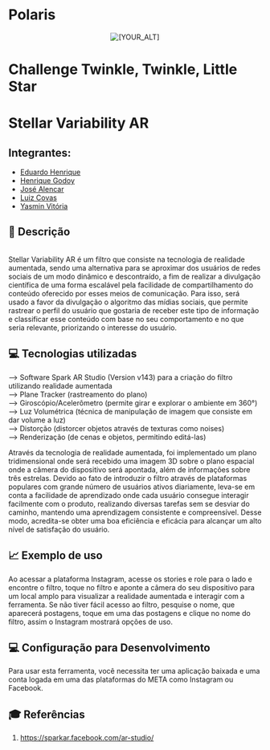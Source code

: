 # Polaris

<p align="center">
   <img src="https://user-images.githubusercontent.com/95002561/193434271-c55bdb5c-6a05-4036-950b-d9ab2562496c.png" alt="[YOUR_ALT]"/>
</p>

# Challenge Twinkle, Twinkle, Little Star

# Stellar Variability AR

## Integrantes:
- <a href="https://www.linkedin.com/in/eduardo-henrique-santos-628607233/">Eduardo Henrique</a>
- <a href="https://www.linkedin.com/in/henrique-godoy-879138252/">Henrique Godoy</a>
- <a href="https://www.linkedin.com/in/jos%C3%A9-vitor-alencar-161243211/">José Alencar</a>
- <a href="https://www.linkedin.com/in/lfcovas97/">Luiz Covas</a>
- <a href="https://www.linkedin.com/in/yasminvit%C3%B3riarocha/?originalSubdomain=br">Yasmin Vitória</a>

## 📜  Descrição
<br>
Stellar Variability AR é um filtro que consiste na tecnologia de realidade aumentada, sendo uma alternativa para se aproximar dos usuários de redes sociais de um modo dinâmico e descontraído, a fim de realizar a divulgação científica de uma forma escalável pela facilidade de compartilhamento do conteúdo oferecido por esses meios de comunicação. Para isso, será usado a favor da divulgação o algoritmo das mídias sociais, que permite rastrear o perfil do usuário que gostaria de receber este tipo de informação e classificar esse conteúdo com base no seu comportamento e no que seria relevante, priorizando o interesse do usuário.

## 💻 Tecnologias utilizadas
--> Software Spark AR Studio (Version v143) para a criação do filtro utilizando realidade aumentada
<br>
--> Plane Tracker (rastreamento do plano)
<br>
--> Giroscópio/Acelerômetro (permite girar e explorar o ambiente em 360°)
<br>
--> Luz Volumétrica (técnica de manipulação de imagem que consiste em dar volume a luz)
<br>
--> Distorção (distorcer objetos através de texturas como noises)
<br>
--> Renderização (de cenas e objetos, permitindo editá-las)
<br>

Através da tecnologia de realidade aumentada, foi implementado um plano tridimensional onde será recebido uma imagem 3D sobre o plano espacial onde a câmera do dispositivo será apontada, além de informações sobre três estrelas. Devido ao fato de introduzir o filtro através de plataformas populares com grande número de usuários ativos diariamente, leva-se em conta a facilidade de aprendizado onde cada usuário consegue interagir facilmente com o produto, realizando diversas tarefas sem se desviar do caminho, mantendo uma aprendizagem consistente e compreensível. Desse modo, acredita-se obter uma boa eficiência e eficácia para alcançar um alto nível de satisfação do usuário.

## 📈 Exemplo de uso
Ao acessar a plataforma Instagram, acesse os stories e role para o lado e encontre o filtro, toque no filtro e aponte a câmera do seu dispositivo para um local amplo para visualizar a realidade aumentada e interagir com a ferramenta. Se não tiver fácil acesso ao filtro, pesquise o nome, que aparecerá postagens, toque em uma das postagens e clique no nome do filtro, assim o Instagram mostrará opções de uso.

## 💻 Configuração para Desenvolvimento
Para usar esta ferramenta, você necessita ter uma aplicação baixada e uma conta logada em uma das plataformas do META como Instagram ou Facebook.

## 🎓 Referências
1. <https://sparkar.facebook.com/ar-studio/>
